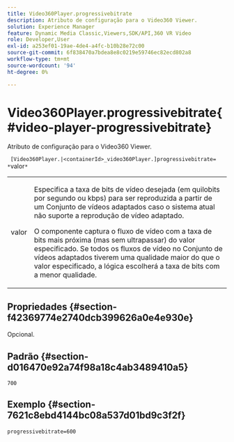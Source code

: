 ```yaml
---
title: Video360Player.progressivebitrate
description: Atributo de configuração para o Video360 Viewer.
solution: Experience Manager
feature: Dynamic Media Classic,Viewers,SDK/API,360 VR Video
role: Developer,User
exl-id: a253ef01-19ae-4de4-a4fc-b10b28e72c00
source-git-commit: 6f838470a7bdea8e8c0219e59746ec82ecd802a8
workflow-type: tm+mt
source-wordcount: '94'
ht-degree: 0%

---
```


# Video360Player.progressivebitrate{#video-player-progressivebitrate}

Atributo de configuração para o Video360 Viewer.

` [Video360Player.|<containerId>_video360Player.]progressivebitrate= *`valor`*`

<table id="table_C616483932C2482CA9794DDD7313FD7C"> 
 <tbody> 
  <tr> 
   <td colname="col1"> <p> <span class="codeph"> valor</span> </p> </td> 
   <td colname="col2"> <p> Especifica a taxa de bits de vídeo desejada (em quilobits por segundo ou kbps) para ser reproduzida a partir de um Conjunto de vídeos adaptados caso o sistema atual não suporte a reprodução de vídeo adaptado. </p> <p>O componente captura o fluxo de vídeo com a taxa de bits mais próxima (mas sem ultrapassar) do valor especificado. Se todos os fluxos de vídeo no Conjunto de vídeos adaptados tiverem uma qualidade maior do que o valor especificado, a lógica escolherá a taxa de bits com a menor qualidade. </p> </td> 
  </tr> 
 </tbody> 
</table>

## Propriedades {#section-f42369774e2740dcb399626a0e4e930e}

Opcional.

## Padrão {#section-d016470e92a74f98a18c4ab3489410a5}

`700`

## Exemplo {#section-7621c8ebd4144bc08a537d01bd9c3f2f}

```
progressivebitrate=600
```
